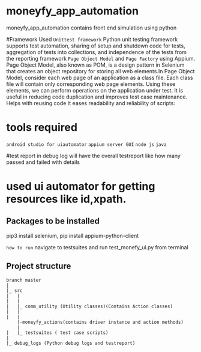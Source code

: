# moneyfy_app_automation
moneyfy_app_automation contains front end simulation using python

#Framework Used
`Unittest framework`
Python unit testing framework supports test automation, sharing of setup and shutdown code for tests, aggregation of tests into collections, and independence of the tests from the reporting framework
`Page Object Model` and `Page Factory` using Appium.
Page Object Model, also known as POM, is a design pattern in Selenium that creates an object repository for storing all web elements.In Page Object Model, consider each web page of an application as a class file. Each class file will contain only corresponding web page elements. Using these elements, we can perform operations on the application under test.
It is useful in reducing code duplication and improves test case maintenance.
Helps with reusing code
It eases readability and reliability of scripts:


# tools required
`android studio for uiautomator`
`appium server GUI`
`node js`
`java`

#test report in debug log will have the overall testreport like how many passed and failed with details

# used ui automator for getting resources like id,xpath.

## Packages to be installed
pip3 install selenium,
pip install appium-python-client

`how to run`
navigate to testsuites and run test_monefy_ui.py from terminal

## Project structure

```
branch master
|
|_ src
|	|
|	|
|	|_ comm_utility (Utility classes)(Contains Action classes)
|   | 
|	|
    |-moneyfy_actions(contains driver instance and action methods)
    |
|	|_ testsuites ( test case scripts)
|
|_ debug_logs (Python debug logs and testreport)
```
